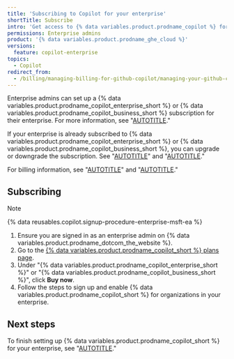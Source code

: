 ```yaml
---
title: 'Subscribing to Copilot for your enterprise'
shortTitle: Subscribe
intro: 'Get access to {% data variables.product.prodname_copilot %} for your enterprise.'
permissions: Enterprise admins
product: '{% data variables.product.prodname_ghe_cloud %}'
versions:
  feature: copilot-enterprise
topics:
  - Copilot
redirect_from:
  - /billing/managing-billing-for-github-copilot/managing-your-github-copilot-enterprise-subscription
---
```


Enterprise admins can set up a {% data variables.product.prodname_copilot_enterprise_short %} or {% data variables.product.prodname_copilot_business_short %} subscription for their enterprise. For more information, see "[AUTOTITLE](/copilot/about-github-copilot/subscription-plans-for-github-copilot)."

If your enterprise is already subscribed to {% data variables.product.prodname_copilot_enterprise_short %} or {% data variables.product.prodname_copilot_business_short %}, you can upgrade or downgrade the subscription. See "[AUTOTITLE](/copilot/managing-copilot/managing-copilot-for-your-enterprise/upgrading-copilot-for-your-enterprise)" and "[AUTOTITLE](/copilot/managing-copilot/managing-copilot-for-your-enterprise/downgrading-copilot-for-your-enterprise)."

For billing information, see "[AUTOTITLE](/billing/managing-billing-for-github-copilot/about-billing-for-github-copilot#about-billing-for-github-copilot-business-and-github-copilot-enterprise)" and "[AUTOTITLE](/billing/managing-your-github-billing-settings)."

## Subscribing

>[!NOTE]
> {% data reusables.copilot.signup-procedure-enterprise-msft-ea %}

1. Ensure you are signed in as an enterprise admin on {% data variables.product.prodname_dotcom_the_website %}.
1. Go to the [{% data variables.product.prodname_copilot_short %} plans page](https://github.com/features/copilot/plans).
1. Under "{% data variables.product.prodname_copilot_enterprise_short %}" or "{% data variables.product.prodname_copilot_business_short %}", click **Buy now**.
1. Follow the steps to sign up and enable {% data variables.product.prodname_copilot_short %} for organizations in your enterprise.

## Next steps

To finish setting up {% data variables.product.prodname_copilot_short %} for your enterprise, see "[AUTOTITLE](/copilot/setting-up-github-copilot/setting-up-github-copilot-for-your-enterprise)."
